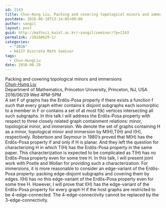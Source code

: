 ```yaml
---
id: 2143
title: Chun-Hung Liu, Packing and covering topological minors and immersions
postdate: 2016-06-10T13:14:05+09:00
author: sangil
layout: post
guid: http://mathsci.kaist.ac.kr/~sangil/seminar/?p=2143
permalink: /20160629-2/
categories:
  - "2016"
  - KAIST Discrete Math Seminar
tags:
  - Chun-HungLiu
date: 2016-06-29
---
```

<div class="talk">
  Packing and covering topological minors and immersions
</div>

<div class="speaker">
  <a href="https://web.math.princeton.edu/~chliu/">Chun-Hung Liu</a><br /> Department of Mathematics, Princeton University, Princeton, NJ, USA
</div>

<div class="date">
  2016/06/29 Wed 4PM-5PM
</div>

<div class="abstract">
  A set F of graphs has the Erdős-Posa property if there exists a function f such that every graph either contains k disjoint subgraphs each isomorphic to a member in F or contains a set of at most f(k) vertices intersecting all such subgraphs. In this talk I will address the Erdős-Posa property with respect to three closely related graph containment relations: minor, topological minor, and immersion. We denote the set of graphs containing H as a minor, topological minor and immersion by M(H),T(H) and I(H), respectively. Robertson and Seymour in 1980&#8217;s proved that M(H) has the Erdős-Posa property if and only if H is planar. And they left the question for characterizing H in which T(H) has the Erdős-Posa property in the same paper. This characterization is expected to be complicated as T(H) has no Erdős-Posa property even for some tree H. In this talk, I will present joint work with Postle and Wollan for providing such a characterization. For immersions, it is more reasonable to consider an edge-variant of the Erdős-Posa property: packing edge-disjoint subgraphs and covering them by edges. I(H) has no this edge-variant of the Erdős-Posa property even for some tree H. However, I will prove that I(H) has the edge-variant of the Erdős-Posa property for every graph H if the host graphs are restricted to be 4-edge-connected. The 4-edge-connectivity cannot be replaced by the 3-edge-connectivity.
</div>
